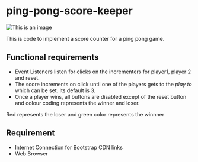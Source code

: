 # ping-pong-score-keeper

![This is an image](ping-pong-score-keeper/images.jpg)

This is code to implement a score counter for a ping pong game. 

## Functional requirements
- Event Listeners listen for clicks on the incrementers for player1, player 2 and reset.
- The score increments on click until one of the players gets to the _play to_ which can be set. Its default is 3.
- Once a player wins, all buttons are disabled except of the reset button and colour coding represents the winner and loser.

Red represents the loser and green color represents the winnner


## Requirement
- Internet Connection for Bootstrap CDN links
- Web Browser


